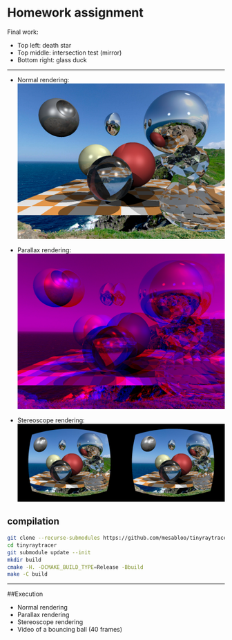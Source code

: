 # Homework assignment

Final work:

- Top left: death star
- Top middle: intersection test (mirror)
- Bottom right: glass duck

---------------------

- Normal rendering:
![](./out_normal.jpg)

- Parallax rendering:
![](./out_parallax.jpg)

- Stereoscope rendering:
![](./out_stereo.jpg)

## compilation
```sh
git clone --recurse-submodules https://github.com/mesabloo/tinyraytracer.git
cd tinyraytracer
git submodule update --init
mkdir build
cmake -H. -DCMAKE_BUILD_TYPE=Release -Bbuild
make -C build
```

---------------------
##Execution
- Normal rendering
- Parallax rendering
- Stereoscope rendering
- Video of a bouncing ball (40 frames)